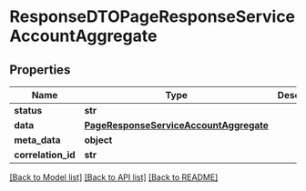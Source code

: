 # ResponseDTOPageResponseServiceAccountAggregate

## Properties
Name | Type | Description | Notes
------------ | ------------- | ------------- | -------------
**status** | **str** |  | [optional] 
**data** | [**PageResponseServiceAccountAggregate**](PageResponseServiceAccountAggregate.md) |  | [optional] 
**meta_data** | **object** |  | [optional] 
**correlation_id** | **str** |  | [optional] 

[[Back to Model list]](../README.md#documentation-for-models) [[Back to API list]](../README.md#documentation-for-api-endpoints) [[Back to README]](../README.md)

